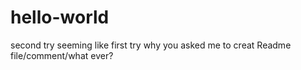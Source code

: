 # hello-world
second try seeming like first try
why you asked me to creat Readme file/comment/what ever?
